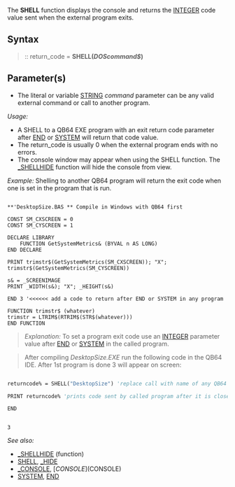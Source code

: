 The **SHELL** function displays the console and returns the [INTEGER](INTEGER) code value sent when the external program exits.


## Syntax

> :: return_code = **SHELL(*DOScommand$*)**


## Parameter(s)

* The literal or variable [STRING](STRING) *command* parameter can be any valid external command or call to another program.


*Usage:*
* A SHELL to a QB64 EXE program with an exit return code parameter after [END](END) or [SYSTEM](SYSTEM) will return that code value.
* The return_code is usually 0 when the external program ends with no errors.
* The console window may appear when using the SHELL function. The [_SHELLHIDE](_SHELLHIDE) function will hide the console from view.


*Example:* Shelling to another QB64 program will return the exit code when one is set in the  program that is run.

```text

**'DesktopSize.BAS ** Compile in Windows with QB64 first

CONST SM_CXSCREEN = 0
CONST SM_CYSCREEN = 1

DECLARE LIBRARY
    FUNCTION GetSystemMetrics& (BYVAL n AS LONG)
END DECLARE

PRINT trimstr$(GetSystemMetrics(SM_CXSCREEN)); "X"; trimstr$(GetSystemMetrics(SM_CYSCREEN))

s& = _SCREENIMAGE
PRINT _WIDTH(s&); "X"; _HEIGHT(s&)

END 3 '<<<<<< add a code to return after END or SYSTEM in any program

FUNCTION trimstr$ (whatever)
trimstr = LTRIM$(RTRIM$(STR$(whatever)))
END FUNCTION 

```

>  *Explanation:* To set a program exit code use an [INTEGER](INTEGER) parameter value after [END](END) or [SYSTEM](SYSTEM) in the called program. 

>  After compiling *DesktopSize.EXE* run the following code in the QB64 IDE. After 1st program is done 3 will appear on screen:

```vb

returncode% = SHELL("DesktopSize") 'replace call with name of any QB64 program EXE

PRINT returncode% 'prints code sent by called program after it is closed

END 

```

```text

3 
```




*See also:*
* [_SHELLHIDE](_SHELLHIDE) (function)
* [SHELL](SHELL), [_HIDE](_HIDE)
* [_CONSOLE](_CONSOLE), [$CONSOLE]($CONSOLE)
* [SYSTEM](SYSTEM), [END](END)




